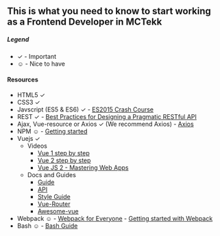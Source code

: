 ## This is what you need to know to start working as a Frontend Developer in MCTekk

##### Legend
* ✓ - Important
* ☺ - Nice to have

#### Resources
- HTML5 ✓
- CSS3 ✓
- Javscript (ES5 & ES6) ✓ - [ES2015 Crash Course](https://laracasts.com/series/es6-cliffsnotes)
- REST ✓ - [Best Practices for Designing a Pragmatic RESTful API](http://www.vinaysahni.com/best-practices-for-a-pragmatic-restful-api)
- Ajax, Vue-resource or Axios ✓ (We recommend Axios) - [Axios](https://github.com/mzabriskie/axios)
- NPM ☺ - [Getting started](https://docs.npmjs.com/getting-started/what-is-npm#)
- Vuejs ✓
    - Videos
        * [Vue 1 step by step](https://laracasts.com/series/learning-vue-step-by-step)
        * [Vue 2 step by step](https://laracasts.com/series/learn-vue-2-step-by-step)
        * [Vue JS 2 - Mastering Web Apps](https://www.udemy.com/vue-web-apps)
    - Docs and Guides
        * [Guide](http://vuejs.org/v2/guide/index.html) 
        * [API](http://vuejs.org/v2/api/) 
        * [Style Guide](https://pablohpsilva.github.io/vuejs-component-style-guide/) 
        * [Vue-Router](https://github.com/vuejs/vue-router) 
        * [Awesome-vue](https://github.com/vuejs/awesome-vue)
- Webpack ☺ - [Webpack for Everyone](https://laracasts.com/series/webpack-for-everyone) - [Getting started with Webpack](https://webpack.github.io/docs/tutorials/getting-started/)
- Bash ☺ - [Bash Guide](https://github.com/Idnan/bash-guide)
